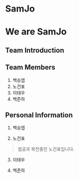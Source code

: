 # SamJo

We are SamJo
============
## Team Introduction
>
>
>
>
## Team Members
1. 백승엽
2. 노건표
3. 이태우
4. 백준하

## Personal Information
1. 백승엽
>
>
>
>
>
>
2. 노건표
>컴공과 복전중인 노건표입니다.
>
>
>
>
>
3. 이태우
>
>
>
>
>
>
4. 백준하
>
>
>
>
>
>
